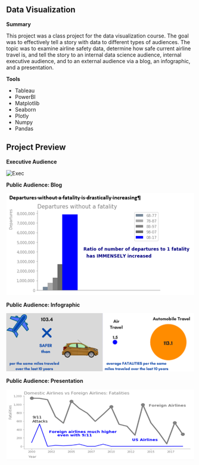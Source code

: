 ## Data Visualization
**Summary**

This project was a class project for the data visualization course.  The goal was to effectively tell a story with data to different types of audiences.  The topic was to examine airline safety data, determine how safe current airline travel is, and tell the story to an internal data science audience, internal executive audience, and to an external audience via a blog, an infographic, and a presentation.

**Tools**

* Tableau
* PowerBI
* Matplotlib
* Seaborn
* Plotly
* Numpy
* Pandas

## Project Preview

**Executive Audience**

![Exec](//Images/Exec.PNG)


**Public Audience:  Blog**

![Blog](/Images/Blog.PNG)


**Public Audience:  Infographic**

![Infographic](Images/Infographic.PNG)


**Public Audience:  Presentation**

![Presentation](/Images/Presentation.PNG)


